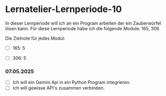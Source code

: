 # Lernatelier-Lernperiode-10

In dieser Lernperiode will ich an ein Program arbeiten der ein Zauberwürfel lösen kann.
Für diese Lernperiode habe ich die folgende Module: 165, 306

Die Zielnote für jedes Modul:

- [ ] 165: 5
- [ ] 306: 5


### 07.05.2025
- [ ] Ich will ein Gemini Api in ein Python Program integrieren.
- [ ] Ich will gewisse API's zusammen verbinden.
